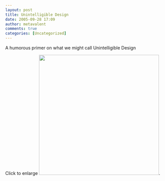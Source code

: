 ```yaml
---
layout: post
title: Unintelligible Design
date: 2005-09-28 17:09
author: metavalent
comments: true
categories: [Uncategorized]
---
```

A humorous primer on what we might call Unintelligible Design

Click to enlarge
<a href="images/unintelligible.design.gif"><img src="images/unintelligible.design.gif" width="380"/></a>.
